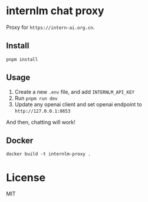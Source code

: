 # internlm chat proxy

Proxy for `https://intern-ai.org.cn`.

## Install
```
pnpm install
```

## Usage

1. Create a new `.env` file, and add `INTERNLM_API_KEY`
2. Run `pnpm run dev`
3. Update any openai client and set openai endpoint to `http://127.0.0.1:8653`

And then, chatting will work!

## Docker

```
docker build -t internlm-proxy .
```

# License

MIT
